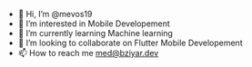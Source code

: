 - 👋 Hi, I’m @mevos19
- 👀 I’m interested in Mobile Developement
- 🌱 I’m currently learning Machine learning
- 💞️ I’m looking to collaborate on Flutter Mobile Developement
- 📫 How to reach me med@bziyar.dev

<!---
mevos19/mevos19 is a ✨ special ✨ repository because its `README.md` (this file) appears on your GitHub profile.
You can click the Preview link to take a look at your changes.
--->
